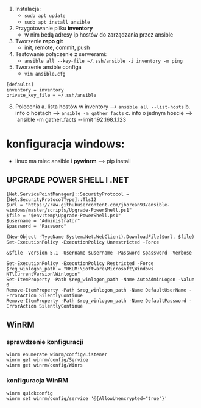 1. Instalacja:
    - `sudo apt update`
    - `sudo apt install ansible`
2. Przygotowanie pliku **inventory**
    - w nim bedą adresy ip hostów do zarządzania przez ansible
3. Tworzenie **repo git**
    - init, remote, commit, push
6. Testowanie połączenie z serwerami:
    - `ansible all --key-file ~/.ssh/ansible -i inventory -m ping`
7. Tworzenie ansible configa
    - `vim ansible.cfg`
```
[defaults]
inventory = inventory
private_key_file = ~/.ssh/ansible
```

8. Polecenia
    a. lista hostów w inventory --> `ansible all --list-hosts`
    b. info o hostach --> `ansible -m gather_facts`
    c. info o jednym hoscie --> `ansible -m gather_facts --limit 192.168.1.123

# konfiguracja windows:

- linux ma miec ansible i **pywinrm** --> pip install 

## UPGRADE POWER SHELL I .NET
```
[Net.ServicePointManager]::SecurityProtocol = [Net.SecurityProtocolType]::Tls12
$url = "https://raw.githubusercontent.com/jborean93/ansible-windows/master/scripts/Upgrade-PowerShell.ps1"
$file = "$env:temp\Upgrade-PowerShell.ps1"
$username = "Administrator"
$password = "Password"

(New-Object -TypeName System.Net.WebClient).DownloadFile($url, $file)
Set-ExecutionPolicy -ExecutionPolicy Unrestricted -Force

&$file -Version 5.1 -Username $username -Password $password -Verbose
```

```
Set-ExecutionPolicy -ExecutionPolicy Restricted -Force
$reg_winlogon_path = "HKLM:\Software\Microsoft\Windows NT\CurrentVersion\Winlogon"
Set-ItemProperty -Path $reg_winlogon_path -Name AutoAdminLogon -Value 0
Remove-ItemProperty -Path $reg_winlogon_path -Name DefaultUserName -ErrorAction SilentlyContinue
Remove-ItemProperty -Path $reg_winlogon_path -Name DefaultPassword -ErrorAction SilentlyContinue
```

## WinRM
### sprawdzenie konfiguracji
```
winrm enumerate winrm/config/Listener
winrm get winrm/config/Service
winrm get winrm/config/Winrs
```
### konfiguracja WinRM
```
winrm quickconfig
winrm set winrm/config/service '@{AllowUnencrypted="true"}'
```
